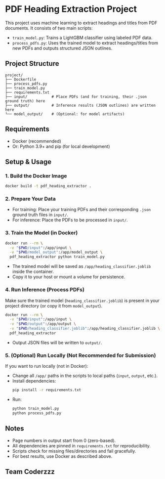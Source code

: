 # PDF Heading Extraction Project

This project uses machine learning to extract headings and titles from PDF documents. It consists of two main scripts:
- `train_model.py`: Trains a LightGBM classifier using labeled PDF data.
- `process_pdfs.py`: Uses the trained model to extract headings/titles from new PDFs and outputs structured JSON outlines.

## Project Structure

```
project/
├── Dockerfile
├── process_pdfs.py
├── train_model.py
├── requirements.txt
├── input/           # Place PDFs (and for training, their .json ground truth) here
├── output/          # Inference results (JSON outlines) are written here
└── model_output/    # (Optional: for model artifacts)
```

## Requirements
- Docker (recommended)
- Or: Python 3.9+ and pip (for local development)

## Setup & Usage

### 1. Build the Docker Image
```bash
docker build -t pdf_heading_extractor .
```

### 2. Prepare Your Data
- For training: Place your training PDFs and their corresponding `.json` ground truth files in `input/`.
- For inference: Place the PDFs to be processed in `input/`.

### 3. Train the Model (in Docker)
```bash
docker run --rm \
  -v "$PWD/input":/app/input \
  -v "$PWD/model_output":/app/model_output \
  pdf_heading_extractor python train_model.py
```
- The trained model will be saved as `/app/heading_classifier.joblib` inside the container.
- Copy it to your host or mount a volume for persistence.

### 4. Run Inference (Process PDFs)
Make sure the trained model (`heading_classifier.joblib`) is present in your project directory (or copy it from `model_output`).

```bash
docker run --rm \
  -v "$PWD/input":/app/input \
  -v "$PWD/output":/app/output \
  -v "$PWD/heading_classifier.joblib":/app/heading_classifier.joblib \
  pdf_heading_extractor
```
- Output JSON files will be written to `output/`.

### 5. (Optional) Run Locally (Not Recommended for Submission)
If you want to run locally (not in Docker):
- Change all `/app/` paths in the scripts to local paths (`input`, `output`, etc.).
- Install dependencies:
  ```bash
  pip install -r requirements.txt
  ```
- Run:
  ```bash
  python train_model.py
  python process_pdfs.py
  ```

## Notes
- Page numbers in output start from 0 (zero-based).
- All dependencies are pinned in `requirements.txt` for reproducibility.
- Scripts check for missing files/directories and fail gracefully.
- For best results, use Docker as described above.

## Team Coderzzz
